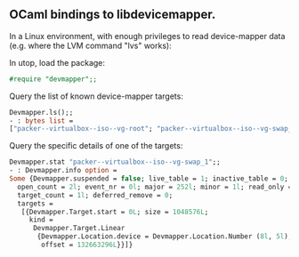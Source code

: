 OCaml bindings to libdevicemapper.
----------------------------------

In a Linux environment, with enough privileges to read device-mapper data
(e.g. where the LVM command "lvs" works):

In utop, load the package:
```ocaml
#require "devmapper";;
```

Query the list of known device-mapper targets:
```ocaml
Devmapper.ls();;
- : bytes list =
["packer--virtualbox--iso--vg-root"; "packer--virtualbox--iso--vg-swap_1"]
```

Query the specific details of one of the targets:
```ocaml
Devmapper.stat "packer--virtualbox--iso--vg-swap_1";;
- : Devmapper.info option =
Some {Devmapper.suspended = false; live_table = 1; inactive_table = 0;
  open_count = 2l; event_nr = 0l; major = 252l; minor = 1l; read_only = false;
  target_count = 1l; deferred_remove = 0;
  targets =
   [{Devmapper.Target.start = 0L; size = 1048576L;
     kind =
      Devmapper.Target.Linear
       {Devmapper.Location.device = Devmapper.Location.Number (8l, 5l);
        offset = 132663296L}}]}
```



